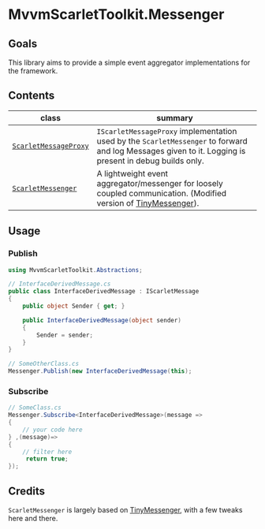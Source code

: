 # MvvmScarletToolkit.Messenger

## Goals

This library aims to provide a simple event aggregator implementations for the framework.

## Contents

|class|summary|
|---|---|
|[``ScarletMessageProxy``](./ScarletMessageProxy.cs)|``IScarletMessageProxy`` implementation used by the ``ScarletMessenger`` to forward and log Messages given to it. Logging is present in debug builds only.|
|[``ScarletMessenger``](./ScarletMessenger.cs)|A lightweight event aggregator/messenger for loosely coupled communication. (Modified version of [TinyMessenger](https://github.com/grumpydev/TinyMessenger)).|

## Usage

### Publish

```cs
using MvvmScarletToolkit.Abstractions;

// InterfaceDerivedMessage.cs
public class InterfaceDerivedMessage : IScarletMessage
{
    public object Sender { get; }

    public InterfaceDerivedMessage(object sender)
    {
        Sender = sender;
    }
}

// SomeOtherClass.cs
Messenger.Publish(new InterfaceDerivedMessage(this);
```

### Subscribe

```cs
// SomeClass.cs
Messenger.Subscribe<InterfaceDerivedMessage>(message =>
{
    // your code here
} ,(message)=>
{
    // filter here
     return true;
});
```

## Credits

``ScarletMessenger`` is largely based on [TinyMessenger](https://github.com/grumpydev/TinyMessenger), with a few tweaks here and there.
